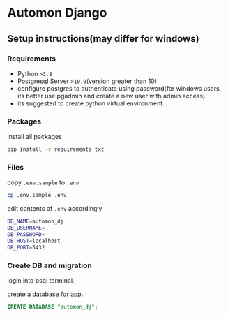 # Automon Django
## Setup instructions(may differ for windows)
### Requirements
* Python `>3.8`
* Postgresql Server `>10.0`(version greater than 10)
* configure postgres to authenticate using password(for windows users, its better use pgadmin and create a new user with admin access).
* its suggested to create python virtual environment.
### Packages
install all packages
```sh
pip install -r requirements.txt
```
### Files
copy `.env.sample` to `.env`
```sh
cp .env.sample .env
```
edit contents of `.env` accordingly
```sh
DB_NAME=automon_dj
DB_USERNAME=
DB_PASSWORD=
DB_HOST=localhost
DB_PORT=5432
```
### Create DB and migration
login into psql terminal.

create a database for app.
```sql
CREATE DATABASE "automon_dj";
```